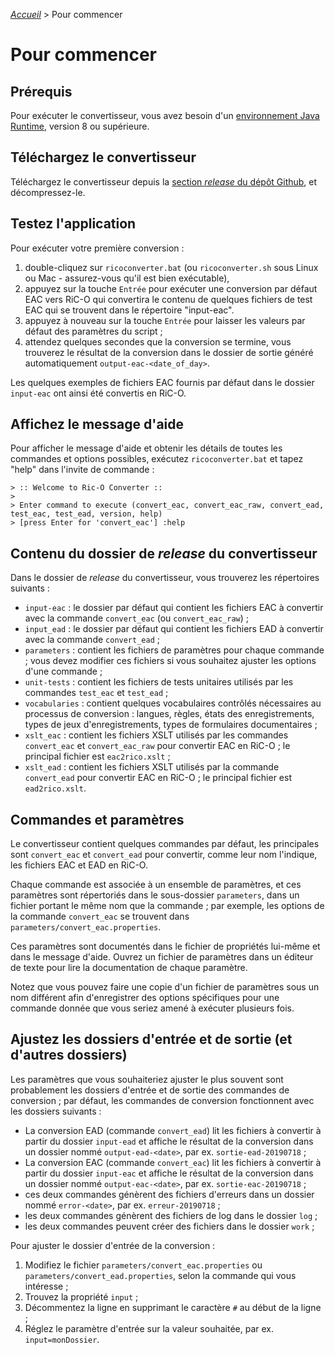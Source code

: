 [_Accueil_](index.html) > Pour commencer

# Pour commencer

## Prérequis

Pour exécuter le convertisseur, vous avez besoin d'un [environnement Java Runtime](https://www.java.com/fr/download/manual.jsp), version 8 ou supérieure.

## Téléchargez le convertisseur

Téléchargez le convertisseur depuis la [section *release* du dépôt Github](https://github.com/ArchivesNationalesFR/rico-converter/releases/latest), et décompressez-le.

## Testez l'application

Pour exécuter votre première conversion :

1. double-cliquez sur `ricoconverter.bat` (ou `ricoconverter.sh` sous Linux ou Mac - assurez-vous qu'il est bien exécutable),
2. appuyez sur la touche `Entrée` pour exécuter une conversion par défaut EAC vers RiC-O qui convertira le contenu de quelques fichiers de test EAC qui se trouvent dans le répertoire "input-eac".
3. appuyez à nouveau sur la touche `Entrée` pour laisser les valeurs par défaut des paramètres du script ;
4. attendez quelques secondes que la conversion se termine, vous trouverez le résultat de la conversion dans le dossier de sortie généré automatiquement `output-eac-<date_of_day>`.

Les quelques exemples de fichiers EAC fournis par défaut dans le dossier `input-eac` ont ainsi été convertis en RiC-O.

## Affichez le message d'aide

Pour afficher le message d'aide et obtenir les détails de toutes les commandes et options possibles, exécutez `ricoconverter.bat` et tapez "help" dans l'invite de  commande :


	> :: Welcome to Ric-O Converter ::
	>
	> Enter command to execute (convert_eac, convert_eac_raw, convert_ead, test_eac, test_ead, version, help)
	> [press Enter for 'convert_eac'] :help

## Contenu du dossier de *release* du convertisseur

Dans le dossier de *release* du convertisseur, vous trouverez les répertoires suivants :

   - `input-eac` : le dossier par défaut qui contient les fichiers EAC à convertir avec la commande `convert_eac` (ou `convert_eac_raw`) ;
   - `input_ead` : le dossier par défaut qui contient les fichiers EAD à convertir avec la commande `convert_ead` ;
   - `parameters` : contient les fichiers de paramètres pour chaque commande ; vous devez modifier ces fichiers si vous souhaitez ajuster les options d'une commande ;
   - `unit-tests` : contient les fichiers de tests unitaires utilisés par les commandes `test_eac` et `test_ead` ;
   - `vocabularies` : contient quelques vocabulaires contrôlés nécessaires au processus de conversion : langues, règles, états des enregistrements, types de jeux d'enregistrements, types de formulaires documentaires ;
   - `xslt_eac` : contient les fichiers XSLT utilisés par les commandes `convert_eac` et `convert_eac_raw` pour convertir EAC en RiC-O ; le principal fichier est `eac2rico.xslt` ;
   - `xslt_ead` : contient les fichiers XSLT utilisés par la commande `convert_ead` pour convertir EAC en RiC-O ; le principal fichier est `ead2rico.xslt`.

## Commandes et paramètres

Le convertisseur contient quelques commandes par défaut, les principales sont `convert_eac` et `convert_ead` pour convertir, comme leur nom l'indique, les fichiers EAC et EAD en RiC-O.

Chaque commande est associée à un ensemble de paramètres, et ces paramètres sont répertoriés dans le sous-dossier `parameters`, dans un fichier portant le même nom que la commande ; par exemple, les options de la commande `convert_eac` se trouvent dans `parameters/convert_eac.properties`.

Ces paramètres sont documentés dans le fichier de propriétés lui-même et dans le message d'aide. Ouvrez un fichier de paramètres dans un éditeur de texte pour lire la documentation de chaque paramètre.

Notez que vous pouvez faire une copie d'un fichier de paramètres sous un nom différent afin d'enregistrer des options spécifiques pour une commande donnée que vous seriez amené à exécuter plusieurs fois.

## Ajustez les dossiers d'entrée et de sortie (et d'autres dossiers)

Les paramètres que vous souhaiteriez ajuster le plus souvent sont probablement les dossiers d'entrée et de sortie des commandes de conversion ; par défaut, les commandes de conversion fonctionnent avec les dossiers suivants :

   - La conversion EAD (commande `convert_ead`) lit les fichiers à convertir à partir du dossier `input-ead` et affiche le résultat de la conversion dans un dossier nommé `output-ead-<date>`, par ex. `sortie-ead-20190718` ;
   - La conversion EAC (commande `convert_eac`) lit les fichiers à convertir à partir du dossier `input-eac` et affiche le résultat de la conversion dans un dossier nommé `output-eac-<date>`, par ex. `sortie-eac-20190718` ;
   - ces deux commandes génèrent des fichiers d'erreurs dans un dossier nommé `error-<date>`, par ex. `erreur-20190718` ;
   - les deux commandes génèrent des fichiers de log dans le dossier `log` ;
   - les deux commandes peuvent créer des fichiers dans le dossier `work` ;

Pour ajuster le dossier d'entrée de la conversion :

   1. Modifiez le fichier `parameters/convert_eac.properties` ou `parameters/convert_ead.properties`, selon la commande qui vous intéresse ;
   2. Trouvez la propriété `input` ;
   3. Décommentez la ligne en supprimant le caractère `#` au début de la ligne ;
   4. Réglez le paramètre d'entrée sur la valeur souhaitée, par ex. `input=monDossier`.